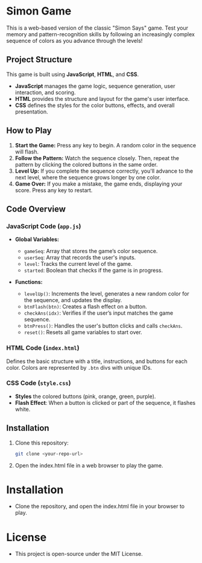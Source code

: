# Simon Game

This is a web-based version of the classic "Simon Says" game. Test your memory and pattern-recognition skills by following an increasingly complex sequence of colors as you advance through the levels!

## Project Structure

This game is built using **JavaScript**, **HTML**, and **CSS**.

- **JavaScript** manages the game logic, sequence generation, user interaction, and scoring.
- **HTML** provides the structure and layout for the game's user interface.
- **CSS** defines the styles for the color buttons, effects, and overall presentation.

## How to Play

1. **Start the Game:** Press any key to begin. A random color in the sequence will flash.
2. **Follow the Pattern:** Watch the sequence closely. Then, repeat the pattern by clicking the colored buttons in the same order.
3. **Level Up:** If you complete the sequence correctly, you'll advance to the next level, where the sequence grows longer by one color.
4. **Game Over:** If you make a mistake, the game ends, displaying your score. Press any key to restart.

## Code Overview

### JavaScript Code (`app.js`)

- **Global Variables:**
  - `gameSeq`: Array that stores the game’s color sequence.
  - `userSeq`: Array that records the user's inputs.
  - `level`: Tracks the current level of the game.
  - `started`: Boolean that checks if the game is in progress.

- **Functions:**
  - `levelUp()`: Increments the level, generates a new random color for the sequence, and updates the display.
  - `btnFlash(btn)`: Creates a flash effect on a button.
  - `checkAns(idx)`: Verifies if the user’s input matches the game sequence.
  - `btnPress()`: Handles the user's button clicks and calls `checkAns`.
  - `reset()`: Resets all game variables to start over.

### HTML Code (`index.html`)

Defines the basic structure with a title, instructions, and buttons for each color. Colors are represented by `.btn` divs with unique IDs.

### CSS Code (`style.css`)

- **Styles** the colored buttons (pink, orange, green, purple).
- **Flash Effect**: When a button is clicked or part of the sequence, it flashes white.
  
## Installation

1. Clone this repository:
   ```bash
   git clone <your-repo-url>

2. Open the index.html file in a web browser to play the game.

# Installation
- Clone the repository, and open the index.html file in your browser to play.

# License
- This project is open-source under the MIT License.
